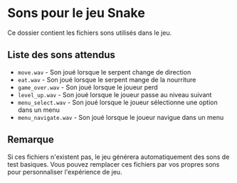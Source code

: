 # Sons pour le jeu Snake

Ce dossier contient les fichiers sons utilisés dans le jeu.

## Liste des sons attendus

- `move.wav` - Son joué lorsque le serpent change de direction
- `eat.wav` - Son joué lorsque le serpent mange de la nourriture
- `game_over.wav` - Son joué lorsque le joueur perd
- `level_up.wav` - Son joué lorsque le joueur passe au niveau suivant
- `menu_select.wav` - Son joué lorsque le joueur sélectionne une option dans un menu
- `menu_navigate.wav` - Son joué lorsque le joueur navigue dans un menu

## Remarque

Si ces fichiers n'existent pas, le jeu générera automatiquement des sons de test basiques.
Vous pouvez remplacer ces fichiers par vos propres sons pour personnaliser l'expérience de jeu.
